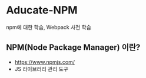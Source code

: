 # Aducate-NPM
npm에 대한 학습, Webpack 사전 학습


## NPM(Node Package Manager) 이란?
 - https://www.npmjs.com/
 - JS 라이브러리 관리 도구
